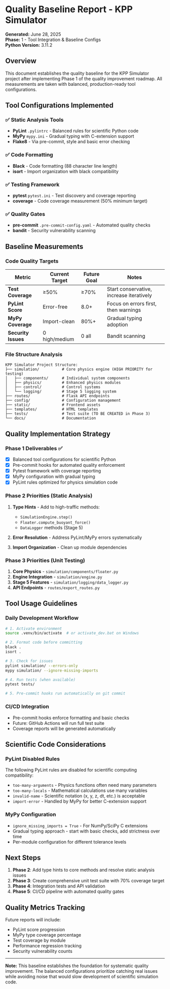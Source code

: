 # Quality Baseline Report - KPP Simulator

**Generated:** June 28, 2025  
**Phase:** 1 - Tool Integration & Baseline Configs  
**Python Version:** 3.11.2  

## Overview

This document establishes the quality baseline for the KPP Simulator project after implementing Phase 1 of the quality improvement roadmap. All measurements are taken with balanced, production-ready tool configurations.

## Tool Configurations Implemented

### ✅ Static Analysis Tools
- **PyLint** `.pylintrc` - Balanced rules for scientific Python code
- **MyPy** `mypy.ini` - Gradual typing with C-extension support
- **Flake8** - Via pre-commit, style and basic error checking

### ✅ Code Formatting
- **Black** - Code formatting (88 character line length)
- **isort** - Import organization with black compatibility

### ✅ Testing Framework
- **pytest** `pytest.ini` - Test discovery and coverage reporting
- **coverage** - Code coverage measurement (50% minimum target)

### ✅ Quality Gates
- **pre-commit** `.pre-commit-config.yaml` - Automated quality checks
- **bandit** - Security vulnerability scanning

## Baseline Measurements

### Code Quality Targets

| Metric | Current Target | Future Goal | Notes |
|--------|----------------|-------------|-------|
| **Test Coverage** | ≥50% | ≥70% | Start conservative, increase iteratively |
| **PyLint Score** | Error-free | 8.0+ | Focus on errors first, then warnings |
| **MyPy Coverage** | Import-clean | 80%+ | Gradual typing adoption |
| **Security Issues** | 0 high/medium | 0 all | Bandit scanning |

### File Structure Analysis

```
KPP Simulator Project Structure:
├── simulation/          # Core physics engine (HIGH PRIORITY for testing)
│   ├── components/      # Individual system components  
│   ├── physics/         # Enhanced physics modules
│   ├── control/         # Control systems
│   └── logging/         # Stage 5 logging system
├── routes/              # Flask API endpoints
├── config/              # Configuration management
├── static/              # Frontend assets
├── templates/           # HTML templates
├── tests/               # Test suite (TO BE CREATED in Phase 3)
└── docs/                # Documentation
```

## Quality Implementation Strategy

### Phase 1 Deliverables ✅
- [x] Balanced tool configurations for scientific Python
- [x] Pre-commit hooks for automated quality enforcement
- [x] Pytest framework with coverage reporting
- [x] MyPy configuration with gradual typing
- [x] PyLint rules optimized for physics simulation code

### Phase 2 Priorities (Static Analysis)
1. **Type Hints** - Add to high-traffic methods:
   - `SimulationEngine.step()`
   - `Floater.compute_buoyant_force()`
   - `DataLogger` methods (Stage 5)
   
2. **Error Resolution** - Address PyLint/MyPy errors systematically
3. **Import Organization** - Clean up module dependencies

### Phase 3 Priorities (Unit Testing)
1. **Core Physics** - `simulation/components/floater.py`
2. **Engine Integration** - `simulation/engine.py`  
3. **Stage 5 Features** - `simulation/logging/data_logger.py`
4. **API Endpoints** - `routes/export_routes.py`

## Tool Usage Guidelines

### Daily Development Workflow
```bash
# 1. Activate environment
source .venv/bin/activate  # or activate_dev.bat on Windows

# 2. Format code before committing
black .
isort .

# 3. Check for issues
pylint simulation/ --errors-only
mypy simulation/ --ignore-missing-imports

# 4. Run tests (when available)
pytest tests/

# 5. Pre-commit hooks run automatically on git commit
```

### CI/CD Integration
- Pre-commit hooks enforce formatting and basic checks
- Future: GitHub Actions will run full test suite
- Coverage reports will be generated automatically

## Scientific Code Considerations

### PyLint Disabled Rules
The following PyLint rules are disabled for scientific computing compatibility:
- `too-many-arguments` - Physics functions often need many parameters
- `too-many-locals` - Mathematical calculations use many variables
- `invalid-name` - Scientific notation (x, y, z, dt, etc.) is acceptable
- `import-error` - Handled by MyPy for better C-extension support

### MyPy Configuration
- `ignore_missing_imports = True` - For NumPy/SciPy C extensions
- Gradual typing approach - start with basic checks, add strictness over time
- Per-module configuration for different tolerance levels

## Next Steps

1. **Phase 2**: Add type hints to core methods and resolve static analysis issues
2. **Phase 3**: Create comprehensive unit test suite with 70% coverage target  
3. **Phase 4**: Integration tests and API validation
4. **Phase 5**: CI/CD pipeline with automated quality gates

## Quality Metrics Tracking

Future reports will include:
- PyLint score progression
- MyPy type coverage percentage
- Test coverage by module
- Performance regression tracking
- Security vulnerability counts

---

**Note:** This baseline establishes the foundation for systematic quality improvement. The balanced configurations prioritize catching real issues while avoiding noise that would slow development of scientific simulation code.
